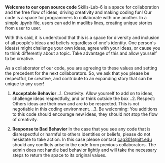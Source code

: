 **Welcome to our open source code**
Skills-Lab-6 is a space for collaboration and the free flow of ideas, driving creativity and making coding fun! Our code is a space for programmers to collaborate with one another. In a simple .ipynb file, users can add in madlibs lines, creating unique stories from user to user.

With this said, it is understood that this is a space for diversity and inclusion of all people's ideas and beliefs regardless of one's identity. One person's idea(s) might challenge your own ideas, agree with your ideas, or cause you to think differently about a topic. Take advantage of this and allow yourself to be creative. 

As a collaborator of our code, you are agreeing to these values and setting the precedent for the next collaborators. So, we ask that you please be respectful, be creative, and contribute to an expanding story that can be unique to any user!

1. **Acceptable Behavior**
    ..1. Creativity: Allow yourself to add on to ideas, challenge ideas respectfully, and or think outside the box
    ..2. Respect: Others ideas are their own and are to be respected. This is not negotiable in this coding environment.
    ..3. Be welcoming: You additions to this code should encourage new ideas, they should not stop the flow of creativity.
    
2. **Response to Bad Behavior**
In the case that you see any code that is disrespectful or harmful to others identities or beliefs, please do not hesistate to take action. In this case please contact cag301@pitt.edu should any conflicts arise in the code from previous collaborators. The admin does not handle bad behavior lightly and will take the necessary steps to return the space to its original values. 
